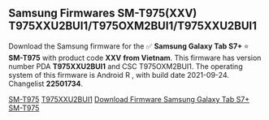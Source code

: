 <h2>Samsung Firmwares SM-T975(XXV) T975XXU2BUI1/T975OXM2BUI1/T975XXU2BUI1</h2>
Download the Samsung firmware for the ✅ <strong>Samsung Galaxy Tab S7+ </strong> ⭐ <strong>SM-T975</strong> with product code <strong>XXV</strong> <strong> from Vietnam</strong>. This firmware has version number PDA <strong>T975XXU2BUI1</strong> and CSC T975OXM2BUI1. The operating system of this firmware is Android R , with build date 2021-09-24. Changelist <strong>22501734</strong>.


[SM-T975](https://samfirm.shop/samsung/model/SM-T975)
[T975XXU2BUI1](https://samfirm.shop/samsung/pda/T975XXU2BUI1)
[Download Firmware Samsung Galaxy Tab S7+ SM-T975](https://samfirm.shop/samsung/firmware/459738)
